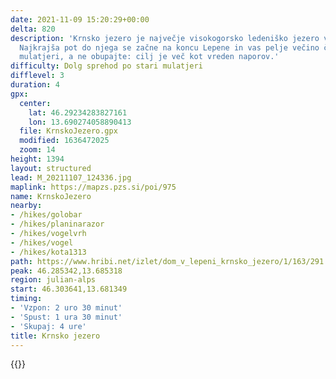 ```yaml
---
date: 2021-11-09 15:20:29+00:00
delta: 820
description: 'Krnsko jezero je največje visokogorsko ledeniško jezero v Sloveniji.
  Najkrajša pot do njega se začne na koncu Lepene in vas pelje večino časa po dolgočasni
  mulatjeri, a ne obupajte: cilj je več kot vreden naporov.'
difficulty: Dolg sprehod po stari mulatjeri
difflevel: 3
duration: 4
gpx:
  center:
    lat: 46.29234283827161
    lon: 13.690274058890413
  file: KrnskoJezero.gpx
  modified: 1636472025
  zoom: 14
height: 1394
layout: structured
lead: M_20211107_124336.jpg
maplink: https://mapzs.pzs.si/poi/975
name: KrnskoJezero
nearby:
- /hikes/golobar
- /hikes/planinarazor
- /hikes/vogelvrh
- /hikes/vogel
- /hikes/kota1313
path: https://www.hribi.net/izlet/dom_v_lepeni_krnsko_jezero/1/163/291
peak: 46.285342,13.685318
region: julian-alps
start: 46.303641,13.681349
timing:
- 'Vzpon: 2 uro 30 minut'
- 'Spust: 1 ura 30 minut'
- 'Skupaj: 4 ure'
title: Krnsko jezero
---
```

{{<hike-details description="yes">}}
